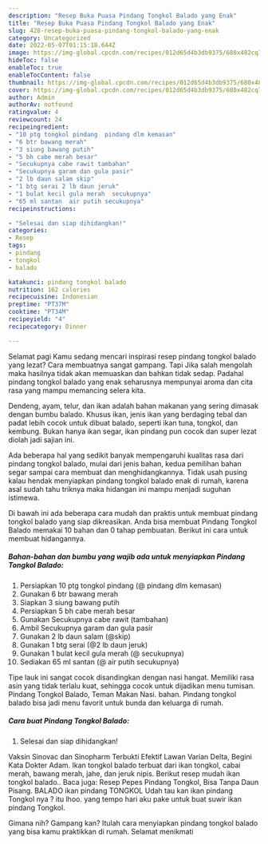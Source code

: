 ```yaml
---
description: "Resep Buka Puasa Pindang Tongkol Balado yang Enak"
title: "Resep Buka Puasa Pindang Tongkol Balado yang Enak"
slug: 428-resep-buka-puasa-pindang-tongkol-balado-yang-enak
category: Uncategorized
date: 2022-05-07T01:15:18.644Z
image: https://img-global.cpcdn.com/recipes/012d65d4b3db9375/680x482cq70/pindang-tongkol-balado-foto-resep-utama.jpg
hideToc: false
enableToc: true
enableTocContent: false
thumbnail: https://img-global.cpcdn.com/recipes/012d65d4b3db9375/680x482cq70/pindang-tongkol-balado-foto-resep-utama.jpg
cover: https://img-global.cpcdn.com/recipes/012d65d4b3db9375/680x482cq70/pindang-tongkol-balado-foto-resep-utama.jpg
author: Admin
authorAv: notfound
ratingvalue: 4
reviewcount: 24
recipeingredient:
- "10 ptg tongkol pindang  pindang dlm kemasan"
- "6 btr bawang merah"
- "3 siung bawang putih"
- "5 bh cabe merah besar"
- "Secukupnya cabe rawit tambahan"
- "Secukupnya garam dan gula pasir"
- "2 lb daun salam skip"
- "1 btg serai 2 lb daun jeruk"
- "1 bulat kecil gula merah  secukupnya"
- "65 ml santan  air putih secukupnya"
recipeinstructions:

- "Selesai dan siap dihidangkan!"
categories:
- Resep
tags:
- pindang
- tongkol
- balado

katakunci: pindang tongkol balado 
nutrition: 162 calories
recipecuisine: Indonesian
preptime: "PT37M"
cooktime: "PT34M"
recipeyield: "4"
recipecategory: Dinner

---
```



Selamat pagi Kamu sedang mencari inspirasi resep pindang tongkol balado yang lezat? Cara membuatnya sangat gampang. Tapi Jika salah mengolah maka hasilnya tidak akan memuaskan dan bahkan tidak sedap. Padahal pindang tongkol balado yang enak seharusnya mempunyai aroma dan cita rasa yang mampu memancing selera kita.


Dendeng, ayam, telur, dan ikan adalah bahan makanan yang sering dimasak dengan bumbu balado. Khusus ikan, jenis ikan yang berdaging tebal dan padat lebih cocok untuk dibuat balado, seperti ikan tuna, tongkol, dan kembung. Bukan hanya ikan segar, ikan pindang pun cocok dan super lezat diolah jadi sajian ini.

Ada beberapa hal yang sedikit banyak mempengaruhi kualitas rasa dari pindang tongkol balado, mulai dari jenis bahan, kedua pemilihan bahan segar sampai cara membuat dan menghidangkannya. Tidak usah pusing kalau hendak menyiapkan pindang tongkol balado enak di rumah, karena asal sudah tahu triknya maka hidangan ini mampu menjadi suguhan istimewa.


Di bawah ini ada beberapa cara mudah dan praktis untuk membuat pindang tongkol balado yang siap dikreasikan. Anda bisa membuat Pindang Tongkol Balado memakai 10 bahan dan 0 tahap pembuatan. Berikut ini cara untuk membuat hidangannya.

<!--inarticleads1-->

##### Bahan-bahan dan bumbu yang wajib ada untuk menyiapkan Pindang Tongkol Balado:

1. Persiapkan 10 ptg tongkol pindang (@ pindang dlm kemasan)
1. Gunakan 6 btr bawang merah
1. Siapkan 3 siung bawang putih
1. Persiapkan 5 bh cabe merah besar
1. Gunakan Secukupnya cabe rawit (tambahan)
1. Ambil Secukupnya garam dan gula pasir
1. Gunakan 2 lb daun salam (@skip)
1. Gunakan 1 btg serai (@2 lb daun jeruk)
1. Gunakan 1 bulat kecil gula merah (@ secukupnya)
1. Sediakan 65 ml santan (@ air putih secukupnya)


Tipe lauk ini sangat cocok disandingkan dengan nasi hangat. Memiliki rasa asin yang tidak terlalu kuat, sehingga cocok untuk dijadikan menu tumisan. Pindang Tongkol Balado, Teman Makan Nasi. bahan. Pindang tongkol balado bisa jadi menu favorit untuk bunda dan keluarga di rumah. 

<!--inarticleads2-->

##### Cara buat Pindang Tongkol Balado:


1. Selesai dan siap dihidangkan!

Vaksin Sinovac dan Sinopharm Terbukti Efektif Lawan Varian Delta, Begini Kata Dokter Adam. Ikan tongkol balado terbuat dari ikan tongkol, cabai merah, bawang merah, jahe, dan jeruk nipis. Berikut resep mudah ikan tongkol balado.. Baca juga: Resep Pepes Pindang Tongkol, Bisa Tanpa Daun Pisang. BALADO ikan pindang TONGKOL Udah tau kan ikan pindang Tongkol nya ? itu lhoo. yang tempo hari aku pake untuk buat suwir ikan pindang Tongkol. 

Gimana nih? Gampang kan? Itulah cara menyiapkan pindang tongkol balado yang bisa kamu praktikkan di rumah. Selamat menikmati
